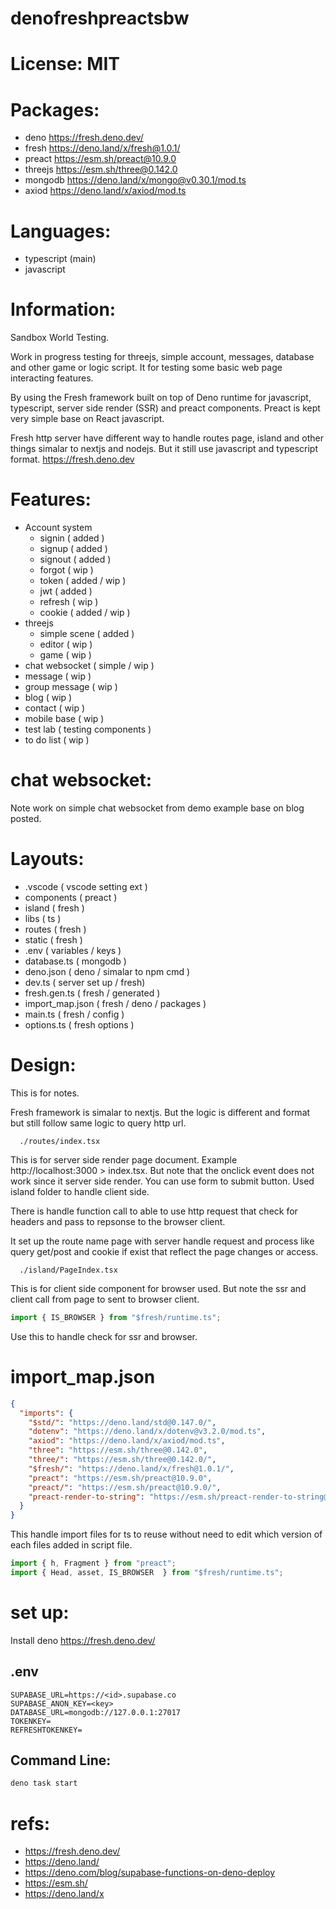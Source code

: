 
# denofreshpreactsbw

# License: MIT 

# Packages:
- deno https://fresh.deno.dev/ 
- fresh https://deno.land/x/fresh@1.0.1/
- preact https://esm.sh/preact@10.9.0
- threejs https://esm.sh/three@0.142.0
- mongodb https://deno.land/x/mongo@v0.30.1/mod.ts
- axiod https://deno.land/x/axiod/mod.ts

# Languages:
- typescript (main)
- javascript

# Information:
  Sandbox World Testing.

  Work in progress testing for threejs, simple account, messages, database and other game or logic script. It for testing some basic web page interacting features.

  By using the Fresh framework built on top of Deno runtime for javascript, typescript, server side render (SSR) and preact components. Preact is kept very simple base on React javascript.

  Fresh http server have different way to handle routes page, island and other things simalar to nextjs and nodejs. But it still use javascript and typescript format. https://fresh.deno.dev

# Features:
- Account system
  - signin ( added )
  - signup ( added )
  - signout ( added )
  - forgot ( wip )
  - token ( added / wip )
  - jwt ( added )
  - refresh ( wip )
  - cookie ( added / wip )
- threejs
  - simple scene ( added )
  - editor ( wip )
  - game ( wip )
- chat websocket ( simple / wip )
- message ( wip )
- group message ( wip )
- blog ( wip )
- contact ( wip )
- mobile base ( wip )
- test lab ( testing components )
- to do list ( wip )

# chat websocket:
  Note work on simple chat websocket from demo example base on blog posted.

# Layouts:
- .vscode ( vscode setting ext )
- components ( preact )
- island ( fresh )
- libs ( ts )
- routes ( fresh )
- static ( fresh )
- .env ( variables / keys )
- database.ts ( mongodb )
- deno.json ( deno / simalar to npm cmd )
- dev.ts ( server set up / fresh)
- fresh.gen.ts ( fresh / generated )
- import_map.json ( fresh / deno / packages )
- main.ts ( fresh / config )
- options.ts ( fresh options )

# Design:
  This is for notes.

  Fresh framework is simalar to nextjs. But the logic is different and format but still follow same logic to query http url.

```
  ./routes/index.tsx
```
  This is for server side render page document. Example http://localhost:3000 > index.tsx. But note that the onclick event does not work since it server side render. You can use form to submit button. Used island folder to handle client side. 

  There is handle function call to able to use http request that check for headers and pass to repsonse to the browser client.

  It set up the route name page with server handle request and process like query get/post and cookie if exist that reflect the page changes or access.

```
  ./island/PageIndex.tsx
```
  This is for client side component for browser used. But note the ssr and client call from page to sent to browser client.

```ts
import { IS_BROWSER } from "$fresh/runtime.ts";
```
Use this to handle check for ssr and browser.

# import_map.json 
```json
{
  "imports": {
    "$std/": "https://deno.land/std@0.147.0/",
    "dotenv": "https://deno.land/x/dotenv@v3.2.0/mod.ts",
    "axiod": "https://deno.land/x/axiod/mod.ts",
    "three": "https://esm.sh/three@0.142.0",
    "three/": "https://esm.sh/three@0.142.0/",
    "$fresh/": "https://deno.land/x/fresh@1.0.1/",
    "preact": "https://esm.sh/preact@10.9.0",
    "preact/": "https://esm.sh/preact@10.9.0/",
    "preact-render-to-string": "https://esm.sh/preact-render-to-string@5.2.0?deps=preact@10.9.0"
  }
}
```
This handle import files for ts to reuse without need to edit which version of each files added in script file.
```ts
import { h, Fragment } from "preact";
import { Head, asset, IS_BROWSER  } from "$fresh/runtime.ts";
```

# set up:
  Install deno https://fresh.deno.dev/

## .env

```
SUPABASE_URL=https://<id>.supabase.co
SUPABASE_ANON_KEY=<key>
DATABASE_URL=mongodb://127.0.0.1:27017
TOKENKEY=
REFRESHTOKENKEY=
```

## Command Line:

```cmd
deno task start
```

# refs:
 - https://fresh.deno.dev/
 - https://deno.land/
 - https://deno.com/blog/supabase-functions-on-deno-deploy
 - https://esm.sh/
 - https://deno.land/x